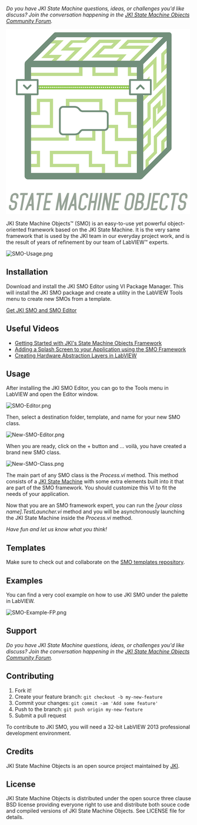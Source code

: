 *Do you have JKI State Machine questions, ideas, or challenges you'd like discuss? Join the conversation happening in the [JKI State Machine Objects Community Forum](https://forums.jki.net/forum/64-jki-state-machine-objects-smo/).*

![smo_logo.png](https://github.com/JKISoftware/JKI-State-Machine-Objects/blob/master/images/smo_logo.png)

JKI State Machine Objects™ (SMO) is an easy-to-use yet powerful object-oriented framework based on the JKI State Machine. It is the very same framework that is used by the JKI team in our everyday project work, and is the result of years of refinement by our team of LabVIEW™ experts.

![SMO-Usage.png](https://github.com/JKISoftware/JKI-State-Machine-Objects/blob/master/images/SMO-Usage.png)


## Installation

Download and install the JKI SMO Editor using VI Package Manager. This will install the JKI SMO package and create a utility in the LabVIEW Tools menu to create new SMOs from a template.

[Get JKI SMO and SMO Editor](https://resources.jki.net/state-machine-objects)

## Useful Videos

- [Getting Started with JKI's State Machine Objects Framework](https://www.youtube.com/watch?v=_1PF9-Ueyz4&index=1&list=PL046EUR2eLcfhsXawyMPs_1Lg4HjBOo_F)
- [Adding a Splash Screen to your Application using the SMO Framework](https://www.youtube.com/watch?v=vS3MzBOCeUs&index=2&list=PL046EUR2eLcfhsXawyMPs_1Lg4HjBOo_F)
- [Creating Hardware Abstraction Layers in LabVIEW](https://www.youtube.com/watch?v=qrzBYIrA-cs&index=3&list=PL046EUR2eLcfhsXawyMPs_1Lg4HjBOo_F)

## Usage

After installing the JKI SMO Editor, you can go to the Tools menu in LabVIEW and open the Editor window.

![SMO-Editor.png](https://github.com/JKISoftware/JKI-State-Machine-Objects/blob/master/images/SMO-Editor.png)

Then, select a destination folder, template, and name for your new SMO class. 

![New-SMO-Editor.png](https://github.com/JKISoftware/JKI-State-Machine-Objects/blob/master/images/New-SMO-Editor.png)


When you are ready, click on the + button and ... voilà, you have created a brand new SMO class.

![New-SMO-Class.png](https://github.com/JKISoftware/JKI-State-Machine-Objects/blob/master/images/New-SMO-Class.png)


The main part of any SMO class is the _Process.vi_ method. This method consists of a [JKI State Machine](https://github.com/JKISoftware/JKI-State-Machine) with some extra elements built into it that are part of the SMO framework. You should customize this VI to fit the needs of your application. 

Now that you are an SMO framework expert, you can run the _[your class name].TestLauncher.vi_ method and you will be asynchronously launching the JKI State Machine inside the _Process.vi_ method.

_Have fun and let us know what you think!_

## Templates

Make sure to check out and collaborate on the [SMO templates repository](https://github.com/JKISoftware/JKI-SMO-Templates).

## Examples

You can find a very cool example on how to use JKI SMO under the palette in LabVIEW.

![SMO-Example-FP.png](https://github.com/JKISoftware/JKI-State-Machine-Objects/blob/master/images/SMO-Example-FP.png)


## Support
*Do you have JKI State Machine questions, ideas, or challenges you'd like discuss? Join the conversation happening in the [JKI State Machine Objects Community Forum](https://forums.jki.net/forum/64-jki-state-machine-objects-smo/).*

## Contributing

1. Fork it!
2. Create your feature branch: `git checkout -b my-new-feature`
3. Commit your changes: `git commit -am 'Add some feature'`
4. Push to the branch: `git push origin my-new-feature`
5. Submit a pull request

To contribute to JKI SMO, you will need a 32-bit LabVIEW 2013 professional development environment. 

## Credits

JKI State Machine Objects is an open source project maintained by [JKI](http://jki.net).

## License

JKI State Machine Objects is distributed under the open source three clause BSD license providing everyone right to use and distribute both souce code 
and compiled versions of JKI State Machine Objects. See LICENSE file for details.
